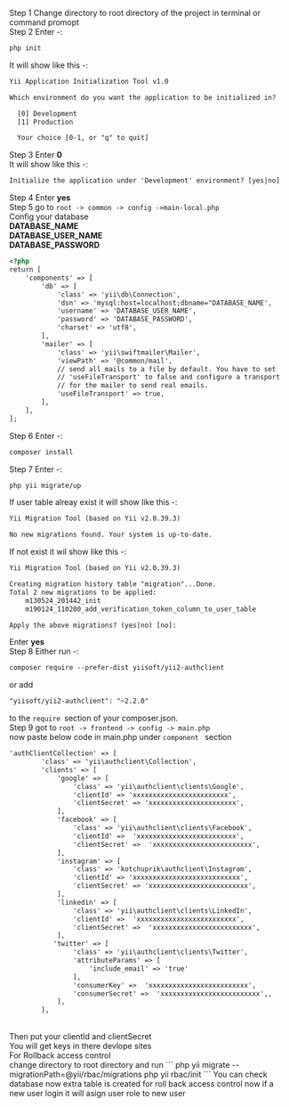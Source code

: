 Step 1  Change directory to root directory of the project in terminal or command promopt
<br>
Step 2  Enter -:
```html
php init
```

It will show like this -:

```html
Yii Application Initialization Tool v1.0

Which environment do you want the application to be initialized in?

  [0] Development
  [1] Production

  Your choice [0-1, or "q" to quit]
```
Step 3  Enter <strong>0</strong>
<br>
It will show like this -:
```html
Initialize the application under 'Development' environment? [yes|no] 
```
Step 4 Enter <strong>yes</strong>
<br>
Step 5 go to ```root -> common -> config ->main-local.php ```
<br>
Config your database
<br>
<strong>DATABASE_NAME</strong>
<br>
<strong>DATABASE_USER_NAME </strong>
<br>
<strong>DATABASE_PASSWORD </strong>

```html
<?php
return [
    'components' => [
        'db' => [
            'class' => 'yii\db\Connection',
            'dsn' => 'mysql:host=localhost;dbname="DATABASE_NAME',  
            'username' => 'DATABASE_USER_NAME',
            'password' => 'DATABASE_PASSWORD',
            'charset' => 'utf8',
        ],
        'mailer' => [
            'class' => 'yii\swiftmailer\Mailer',
            'viewPath' => '@common/mail',
            // send all mails to a file by default. You have to set
            // 'useFileTransport' to false and configure a transport
            // for the mailer to send real emails.
            'useFileTransport' => true,
        ],
    ],
];
```
Step 6 Enter -:
```html
composer install
```
Step 7 Enter -:
```html
php yii migrate/up
```
If user table alreay exist it will show like this -:
```html
Yii Migration Tool (based on Yii v2.0.39.3)

No new migrations found. Your system is up-to-date.
```
If not exist it wil show like this -:
```html
Yii Migration Tool (based on Yii v2.0.39.3)

Creating migration history table "migration"...Done.
Total 2 new migrations to be applied:
	m130524_201442_init
	m190124_110200_add_verification_token_column_to_user_table

Apply the above migrations? (yes|no) [no]:
```
Enter <strong>yes</strong>
<br>
Step 8 Either run -:
```html
composer require --prefer-dist yiisoft/yii2-authclient
```
or add
```html
"yiisoft/yii2-authclient": "~2.2.0"
```
to the ```require ```section of your composer.json.
<br>
Step 9 got to   ```root -> frontend -> config -> main.php ```
<br>
now paste below code in main.php under ```component ``` section 
```html
'authClientCollection' => [
        'class' => 'yii\authclient\Collection',
        'clients' => [
            'google' => [
                'class' => 'yii\authclient\clients\Google',
                'clientId' => 'xxxxxxxxxxxxxxxxxxxxxxxx',
                'clientSecret' => 'xxxxxxxxxxxxxxxxxxxxxx',
            ],
            'facebook' => [
                'class' => 'yii\authclient\clients\Facebook',
                'clientId' =>  'xxxxxxxxxxxxxxxxxxxxxxxxx',
                'clientSecret' =>  'xxxxxxxxxxxxxxxxxxxxxxxxx',
            ],
            'instagram' => [
                'class' => 'kotchuprik\authclient\Instagram',
                'clientId' => 'xxxxxxxxxxxxxxxxxxxxxxxxxxx',
                'clientSecret' => 'xxxxxxxxxxxxxxxxxxxxxxxxx',
            ],
            'linkedin' => [
                'class' => 'yii\authclient\clients\LinkedIn',
                'clientId' =>  'xxxxxxxxxxxxxxxxxxxxxxxxx',
                'clientSecret' =>  'xxxxxxxxxxxxxxxxxxxxxxxxx',
            ],
           'twitter' => [
                'class' => 'yii\authclient\clients\Twitter',
                'attributeParams' => [
                    'include_email' => 'true'
                ],
                'consumerKey' =>  'xxxxxxxxxxxxxxxxxxxxxxxxx',
                'consumerSecret' =>  'xxxxxxxxxxxxxxxxxxxxxxxxx',,
            ],
        ],
```
<br>
Then put your clientId and clientSecret 
<br>
You will get keys in there devlope sites
<br>
For Rollback access control
<br>
change directory to root directory and run
```
php yii migrate --migrationPath=@yii/rbac/migrations
php yii rbac/init
```
You can check database now extra table is created for roll back access control now if a new user login it will asign user role to new user
